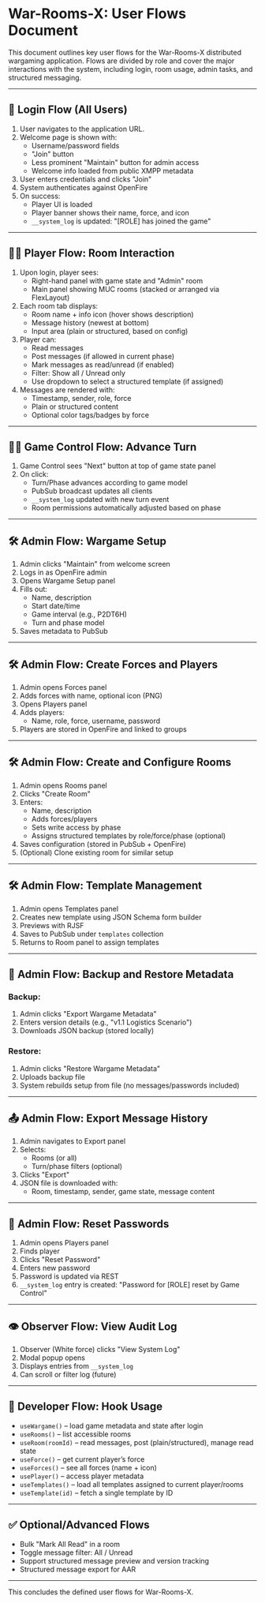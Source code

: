 # War-Rooms-X: User Flows Document

This document outlines key user flows for the War-Rooms-X distributed wargaming application. Flows are divided by role and cover the major interactions with the system, including login, room usage, admin tasks, and structured messaging.

---

## 🔐 Login Flow (All Users)
1. User navigates to the application URL.
2. Welcome page is shown with:
   - Username/password fields
   - "Join" button
   - Less prominent "Maintain" button for admin access
   - Welcome info loaded from public XMPP metadata
3. User enters credentials and clicks "Join"
4. System authenticates against OpenFire
5. On success:
   - Player UI is loaded
   - Player banner shows their name, force, and icon
   - `__system_log` is updated: "[ROLE] has joined the game"

---

## 🧑‍🚀 Player Flow: Room Interaction
1. Upon login, player sees:
   - Right-hand panel with game state and "Admin" room
   - Main panel showing MUC rooms (stacked or arranged via FlexLayout)
2. Each room tab displays:
   - Room name + info icon (hover shows description)
   - Message history (newest at bottom)
   - Input area (plain or structured, based on config)
3. Player can:
   - Read messages
   - Post messages (if allowed in current phase)
   - Mark messages as read/unread (if enabled)
   - Filter: Show all / Unread only
   - Use dropdown to select a structured template (if assigned)
4. Messages are rendered with:
   - Timestamp, sender, role, force
   - Plain or structured content
   - Optional color tags/badges by force

---

## 🧑‍⚖️ Game Control Flow: Advance Turn
1. Game Control sees "Next" button at top of game state panel
2. On click:
   - Turn/Phase advances according to game model
   - PubSub broadcast updates all clients
   - `__system_log` updated with new turn event
   - Room permissions automatically adjusted based on phase

---

## 🛠️ Admin Flow: Wargame Setup
1. Admin clicks "Maintain" from welcome screen
2. Logs in as OpenFire admin
3. Opens Wargame Setup panel
4. Fills out:
   - Name, description
   - Start date/time
   - Game interval (e.g., P2DT6H)
   - Turn and phase model
5. Saves metadata to PubSub

---

## 🛠️ Admin Flow: Create Forces and Players
1. Admin opens Forces panel
2. Adds forces with name, optional icon (PNG)
3. Opens Players panel
4. Adds players:
   - Name, role, force, username, password
5. Players are stored in OpenFire and linked to groups

---

## 🛠️ Admin Flow: Create and Configure Rooms
1. Admin opens Rooms panel
2. Clicks "Create Room"
3. Enters:
   - Name, description
   - Adds forces/players
   - Sets write access by phase
   - Assigns structured templates by role/force/phase (optional)
4. Saves configuration (stored in PubSub + OpenFire)
5. (Optional) Clone existing room for similar setup

---

## 🛠️ Admin Flow: Template Management
1. Admin opens Templates panel
2. Creates new template using JSON Schema form builder
3. Previews with RJSF
4. Saves to PubSub under `templates` collection
5. Returns to Room panel to assign templates

---

## 💾 Admin Flow: Backup and Restore Metadata
### Backup:
1. Admin clicks "Export Wargame Metadata"
2. Enters version details (e.g., "v1.1 Logistics Scenario")
3. Downloads JSON backup (stored locally)

### Restore:
1. Admin clicks "Restore Wargame Metadata"
2. Uploads backup file
3. System rebuilds setup from file (no messages/passwords included)

---

## 📤 Admin Flow: Export Message History
1. Admin navigates to Export panel
2. Selects:
   - Rooms (or all)
   - Turn/phase filters (optional)
3. Clicks "Export"
4. JSON file is downloaded with:
   - Room, timestamp, sender, game state, message content

---

## 🔑 Admin Flow: Reset Passwords
1. Admin opens Players panel
2. Finds player
3. Clicks "Reset Password"
4. Enters new password
5. Password is updated via REST
6. `__system_log` entry is created: "Password for [ROLE] reset by Game Control"

---

## 👁️ Observer Flow: View Audit Log
1. Observer (White force) clicks "View System Log"
2. Modal popup opens
3. Displays entries from `__system_log`
4. Can scroll or filter log (future)

---

## 🔁 Developer Flow: Hook Usage
- `useWargame()` – load game metadata and state after login
- `useRooms()` – list accessible rooms
- `useRoom(roomId)` – read messages, post (plain/structured), manage read state
- `useForce()` – get current player’s force
- `useForces()` – see all forces (name + icon)
- `usePlayer()` – access player metadata
- `useTemplates()` – load all templates assigned to current player/rooms
- `useTemplate(id)` – fetch a single template by ID

---

## ✅ Optional/Advanced Flows
- Bulk "Mark All Read" in a room
- Toggle message filter: All / Unread
- Support structured message preview and version tracking
- Structured message export for AAR

---

This concludes the defined user flows for War-Rooms-X.

